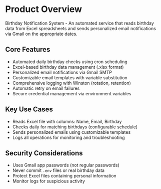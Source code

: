 # Product Overview

Birthday Notification System - An automated service that reads birthday data from Excel spreadsheets and sends personalized email notifications via Gmail on the appropriate dates.

## Core Features

- Automated daily birthday checks using cron scheduling
- Excel-based birthday data management (.xlsx format)
- Personalized email notifications via Gmail SMTP
- Customizable email templates with variable substitution
- Comprehensive logging with Winston (rotation, retention)
- Automatic retry on email failures
- Secure credential management via environment variables

## Key Use Cases

- Reads Excel file with columns: Name, Email, Birthday
- Checks daily for matching birthdays (configurable schedule)
- Sends personalized emails using customizable templates
- Logs all operations for monitoring and troubleshooting

## Security Considerations

- Uses Gmail app passwords (not regular passwords)
- Never commit `.env` files or real birthday data
- Protect Excel files containing personal information
- Monitor logs for suspicious activity
